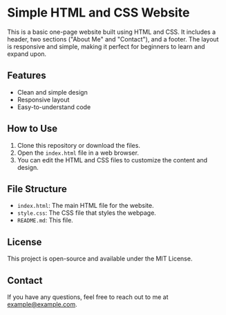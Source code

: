 # Simple HTML and CSS Website

This is a basic one-page website built using HTML and CSS. It includes a header, two sections ("About Me" and "Contact"), and a footer. The layout is responsive and simple, making it perfect for beginners to learn and expand upon.

## Features
- Clean and simple design
- Responsive layout
- Easy-to-understand code

## How to Use

1. Clone this repository or download the files.
2. Open the `index.html` file in a web browser.
3. You can edit the HTML and CSS files to customize the content and design.

## File Structure

- `index.html`: The main HTML file for the website.
- `style.css`: The CSS file that styles the webpage.
- `README.md`: This file.

## License
This project is open-source and available under the MIT License.

## Contact
If you have any questions, feel free to reach out to me at example@example.com.
